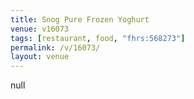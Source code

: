 ```yaml
---
title: Snog Pure Frozen Yoghurt
venue: v16073
tags: [restaurant, food, "fhrs:568273"]
permalink: /v/16073/
layout: venue
---
```

null